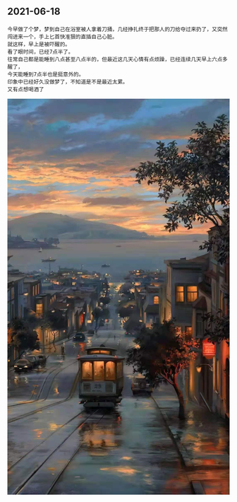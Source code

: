 ## 2021-06-18
```
今早做了个梦，梦到自己在浴室被人拿着刀捅，几经挣扎终于把那人的刀给夺过来扔了，又突然闯进来一个，手上匕首快准狠的直插自己心脏。
就这样，早上是被吓醒的。
看了眼时间，已经7点半了。
往常自己都是能睡到八点甚至八点半的，但最近这几天心情有点烦躁，已经连续几天早上六点多醒了，
今天能睡到7点半也是挺意外的。
印象中已经好久没做梦了，不知道是不是最近太累。
又有点想喝酒了
```
![](../../images/2021-0618.jpeg)